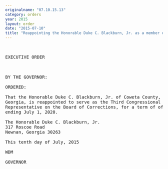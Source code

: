 ```yaml
---
originalname: "07.10.15.13"
category: orders
year: 2015
layout: order
date: "2015-07-10"
title: "Reappointing the Honorable Duke C. Blackburn, Jr. as a member of the Board of Corrections"
---
```

<pre>
 

EXECUTIVE ORDER

 

BY THE GOVERNOR:

ORDERED:

That the Honorable Duke C. Blackburn, Jr. of Coweta County,
Georgia, is reappointed to serve as the Third Congressional District
Representative on the Board of Corrections, for a term of ofﬁce
ending July 1, 2020.

The Honorable Duke C. Blackburn, Jr.
317 Roscoe Road
Newnan, Georgia 30263

This tenth day of July, 2015

WDM

GOVERNOR

 

</pre>
